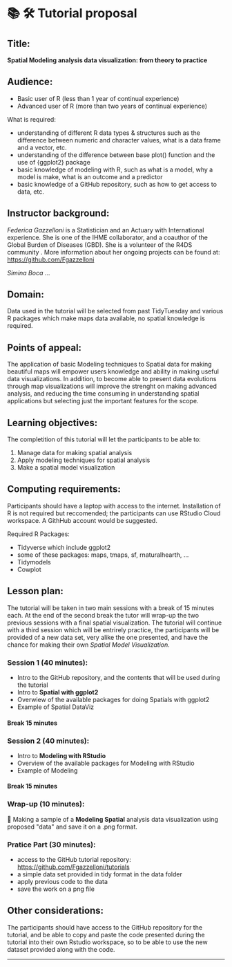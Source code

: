 # 📚 🛠 Tutorial proposal

## Title:

**Spatial Modeling analysis data visualization: from theory to practice** 

## Audience:

- Basic user of R (less than 1 year of continual experience)
- Advanced user of R (more than two years of continual experience)

What is required: 

- understanding of different R data types & structures such as the difference between numeric and character values, what is a data frame and a vector, etc.
- understanding of the difference between base plot() function and the use of {ggplot2} package
- basic knowledge of modeling with R, such as what is a model, why a model is make, what is an outcome and a predictor
- basic knowledge of a GitHub repository, such as how to get access to data, etc.


## Instructor background:

*Federica Gazzelloni* is a Statistician and an Actuary with International experience. She is one of the IHME collaborator, and a coauthor of the Global Burden of Diseases (GBD). She is a volunteer of the R4DS community .
More information about her ongoing projects can be found at: https://github.com/Fgazzelloni

*Simina Boca* ...


## Domain:

Data used in the tutorial will be selected from past TidyTuesday and various R packages which make maps data available, no spatial knowledge is required.

## Points of appeal:

The application of basic Modeling techniques to Spatial data for making beautiful maps will empower users knowledge and ability in making useful data visualizations. In addition, to become able to present data evolutions through map visualizations will improve the strenght on making advanced analysis, and reducing the time consuming in understanding spatial applications but selecting just the important features for the scope. 

## Learning objectives:

The completition of this tutorial will let the participants to be able to:

1.  Manage data for making spatial analysis
2.  Apply modeling techniques for spatial analysis
3.  Make a spatial model visualization 

## Computing requirements:

Participants should have a laptop with access to the internet. 
Installation of R is not required but reccomended; the participants can use RStudio Cloud workspace. 
A GithHub account would be suggested.

Required R Packages:

- Tidyverse which include ggplot2
- some of these packages: maps, tmaps, sf, rnaturalhearth, ...
- Tidymodels
- Cowplot


## Lesson plan:

The tutorial will be taken in two main sessions with a break of 15 minutes each. 
At the end of the second break the tutor will wrap-up the two previous sessions with a final spatial visualization.
The tutorial will continue with a third session which will be entrirely practice, the participants will be provided of a new data set, very alike the one presented, and have the chance for making their own *Spatial Model Visualization*.

### Session 1 (40 minutes):

- Intro to the GitHub repository, and the contents that will be used during the tutorial
- Intro to **Spatial with ggplot2**
- Overwiew of the available packages for doing Spatials with ggplot2
- Example of Spatial DataViz

#### Break 15 minutes

### Session 2 (40 minutes):

- Intro to **Modeling with RStudio**
- Overview of the available packages for Modeling with RStudio
- Example of Modeling

#### Break 15 minutes

### Wrap-up (10 minutes):

🎣 Making a sample of a **Modeling Spatial** analysis data visualization using proposed "data" and save it on a .png format.

### Pratice Part (30 minutes): 

- access to the GitHub tutorial repository: https://github.com/Fgazzelloni/tutorials
- a simple data set provided in tidy format in the data folder
- apply previous code to the data
- save the work on a png file


## Other considerations:

The participants should have access to the GitHub repository for the tutorial, and be able to copy and paste the code presented during the tutorial into their own Rstudio workspace, so to be able to use the new dataset provided along with the code.

***
